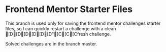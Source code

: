 # Frontend Mentor Starter Files
This branch is used only for saving the frontend mentor challenges starter files, so I can quickly restart a challenge with a clean [D[D[D[D[D[D"[C[C[Cfresh challenge.

Solved challenges are in the branch master.